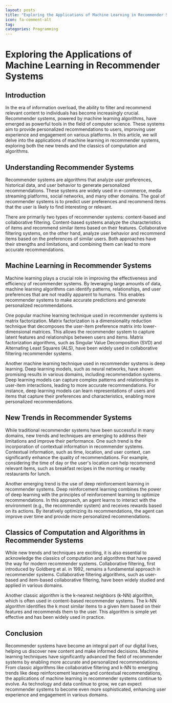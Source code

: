 ```yaml
---
layout: posts
title: "Exploring the Applications of Machine Learning in Recommender Systems"
icon: fa-comment-alt
tag:      
categories: Programming
---
```



# Exploring the Applications of Machine Learning in Recommender Systems

## Introduction

In the era of information overload, the ability to filter and recommend relevant content to individuals has become increasingly crucial. Recommender systems, powered by machine learning algorithms, have emerged as powerful tools in the field of computer science. These systems aim to provide personalized recommendations to users, improving user experience and engagement on various platforms. In this article, we will delve into the applications of machine learning in recommender systems, exploring both the new trends and the classics of computation and algorithms.

## Understanding Recommender Systems

Recommender systems are algorithms that analyze user preferences, historical data, and user behavior to generate personalized recommendations. These systems are widely used in e-commerce, media streaming platforms, social networks, and many other domains. The goal of recommender systems is to predict user preferences and recommend items that the user is likely to find interesting or relevant.

There are primarily two types of recommender systems: content-based and collaborative filtering. Content-based systems analyze the characteristics of items and recommend similar items based on their features. Collaborative filtering systems, on the other hand, analyze user behavior and recommend items based on the preferences of similar users. Both approaches have their strengths and limitations, and combining them can lead to more accurate recommendations.

## Machine Learning in Recommender Systems

Machine learning plays a crucial role in improving the effectiveness and efficiency of recommender systems. By leveraging large amounts of data, machine learning algorithms can identify patterns, relationships, and user preferences that are not readily apparent to humans. This enables recommender systems to make accurate predictions and generate personalized recommendations.

One popular machine learning technique used in recommender systems is matrix factorization. Matrix factorization is a dimensionality reduction technique that decomposes the user-item preference matrix into lower-dimensional matrices. This allows the recommender system to capture latent features and relationships between users and items. Matrix factorization algorithms, such as Singular Value Decomposition (SVD) and Alternating Least Squares (ALS), have been widely used in collaborative filtering recommender systems.

Another machine learning technique used in recommender systems is deep learning. Deep learning models, such as neural networks, have shown promising results in various domains, including recommendation systems. Deep learning models can capture complex patterns and relationships in user-item interactions, leading to more accurate recommendations. For instance, deep learning models can learn representations of users and items that capture their preferences and characteristics, enabling more personalized recommendations.

## New Trends in Recommender Systems

While traditional recommender systems have been successful in many domains, new trends and techniques are emerging to address their limitations and improve their performance. One such trend is the incorporation of contextual information in recommender systems. Contextual information, such as time, location, and user context, can significantly enhance the quality of recommendations. For example, considering the time of day or the user's location can help recommend relevant items, such as breakfast recipes in the morning or nearby restaurants for lunch.

Another emerging trend is the use of deep reinforcement learning in recommender systems. Deep reinforcement learning combines the power of deep learning with the principles of reinforcement learning to optimize recommendations. In this approach, an agent learns to interact with the environment (e.g., the recommender system) and receives rewards based on its actions. By iteratively optimizing its recommendations, the agent can improve over time and provide more personalized recommendations.

## Classics of Computation and Algorithms in Recommender Systems

While new trends and techniques are exciting, it is also essential to acknowledge the classics of computation and algorithms that have paved the way for modern recommender systems. Collaborative filtering, first introduced by Goldberg et al. in 1992, remains a fundamental approach in recommender systems. Collaborative filtering algorithms, such as user-based and item-based collaborative filtering, have been widely studied and applied in various domains.

Another classic algorithm is the k-nearest neighbors (k-NN) algorithm, which is often used in content-based recommender systems. The k-NN algorithm identifies the k most similar items to a given item based on their features and recommends them to the user. This algorithm is simple yet effective and has been widely used in practice.

## Conclusion

Recommender systems have become an integral part of our digital lives, helping us discover new content and make informed decisions. Machine learning techniques have significantly advanced the field of recommender systems by enabling more accurate and personalized recommendations. From classic algorithms like collaborative filtering and k-NN to emerging trends like deep reinforcement learning and contextual recommendations, the applications of machine learning in recommender systems continue to evolve. As technology and data continue to grow, we can expect recommender systems to become even more sophisticated, enhancing user experience and engagement in various domains.